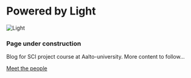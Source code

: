 # Powered by Light

![Light](http://2.bp.blogspot.com/-nn25nTrQ3pU/UZaJ_I9epbI/AAAAAAAAEuw/rgEvz-qJwpY/s1600/light_bulb1.jpg)

### Page under construction

Blog for SCI project course at Aalto-university. More content to follow...

[Meet the people](https://coumbole.github.io/people)
